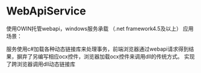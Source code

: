# WebApiService
使用OWIN托管webapi，windows服务承载 （.net framework4.5及以上）
应用场景：

服务使用c#加载各种动态链接库来处理事务，前端浏览器通过webapi请求得到结果，摒弃了另编写相应ocx控件，浏览器加载ocx控件来调用dll的传统方式。
实现了跨浏览器调用dll动态链接库
